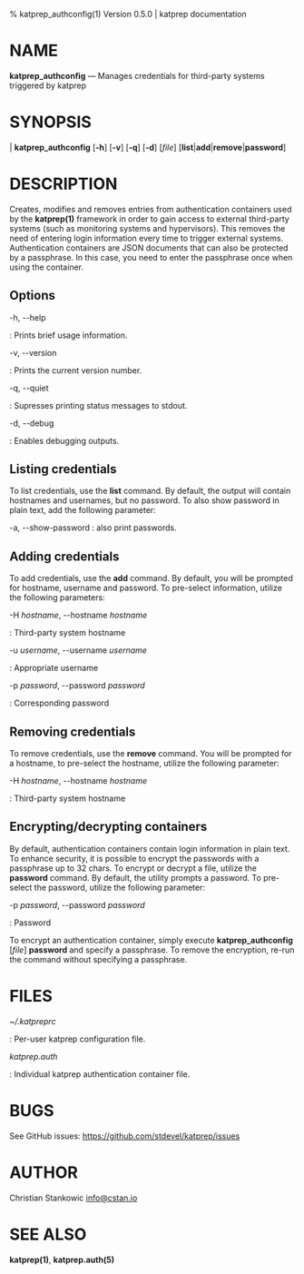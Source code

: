 % katprep_authconfig(1) Version 0.5.0 | katprep documentation

NAME
====

**katprep_authconfig** — Manages credentials for third-party systems triggered by katprep

SYNOPSIS
========

| **katprep_authconfig** \[**-h**] \[**-v**] \[**-q**] \[**-d**] \[_file_] \[**list**|**add**|**remove**|**password**]

DESCRIPTION
===========

Creates, modifies and removes entries from authentication containers used by the **katprep(1)** framework in order to gain access to external third-party systems (such as monitoring systems and hypervisors). This removes the need of entering login information every time to trigger external systems.
Authentication containers are JSON documents that can also be protected by a passphrase. In this case, you need to enter the passphrase once when using the container.

Options
-------

-h, --help

:   Prints brief usage information.

-v, --version

:   Prints the current version number.

-q, --quiet

:   Supresses printing status messages to stdout.

-d, --debug

:   Enables debugging outputs.

Listing credentials
-------------------

To list credentials, use the **list** command. By default, the output will contain hostnames and usernames, but no password. To also show password in plain text, add the following parameter:

-a, --show-password
:    also print passwords.

Adding credentials
------------------

To add credentials, use the **add** command. By default, you will be prompted for hostname, username and password. To pre-select information, utilize the following parameters:

-H _hostname_, --hostname _hostname_

:   Third-party system hostname

-u _username_, --username _username_

:   Appropriate username

-p _password_, --password _password_

:   Corresponding password

Removing credentials
--------------------

To remove credentials, use the **remove** command. You will be prompted for a hostname, to pre-select the hostname, utilize the following parameter:

-H _hostname_, --hostname _hostname_

:   Third-party system hostname

Encrypting/decrypting containers
--------------------------------

By default, authentication containers contain login information in plain text. To enhance security, it is possible to encrypt the passwords with a passphrase up to 32 chars. To encrypt or decrypt a file, utilize the **password** command. By default, the utility prompts a password. To pre-select the password, utilize the following parameter:

-p _password_, --password _password_

:   Password

To encrypt an authentication container, simply execute **katprep_authconfig** \[_file_] **password** and specify a passphrase. To remove the encryption, re-run the command without specifying a passphrase. 

FILES
=====

*~/.katpreprc*

:   Per-user katprep configuration file.

*katprep.auth*

:   Individual katprep authentication container file.

BUGS
====

See GitHub issues: <https://github.com/stdevel/katprep/issues>

AUTHOR
======

Christian Stankowic <info@cstan.io>

SEE ALSO
========

**katprep(1)**, **katprep.auth(5)**

